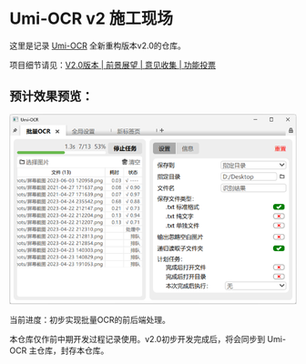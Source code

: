 # Umi-OCR v2 施工现场

这里是记录 [Umi-OCR](https://github.com/hiroi-sora/Umi-OCR) 全新重构版本v2.0的仓库。

项目细节请见：[V2.0版本 | 前景展望 | 意见收集 | 功能投票](https://github.com/hiroi-sora/Umi-OCR/issues/146)

## 预计效果预览：

![](docs/Preview1.png)

当前进度：初步实现批量OCR的前后端处理。

本仓库仅作前中期开发过程记录使用。v2.0初步开发完成后，将会同步到 Umi-OCR 主仓库，封存本仓库。